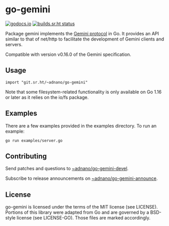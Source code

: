 # go-gemini

[![godocs.io](https://godocs.io/git.sr.ht/~adnano/go-gemini?status.svg)](https://godocs.io/git.sr.ht/~adnano/go-gemini) [![builds.sr.ht status](https://builds.sr.ht/~adnano/go-gemini.svg)](https://builds.sr.ht/~adnano/go-gemini?)

Package gemini implements the [Gemini protocol](https://gemini.circumlunar.space)
in Go. It provides an API similar to that of net/http to facilitate the
development of Gemini clients and servers.

Compatible with version v0.16.0 of the Gemini specification.

## Usage

	import "git.sr.ht/~adnano/go-gemini"

Note that some filesystem-related functionality is only available on Go 1.16
or later as it relies on the io/fs package.

## Examples

There are a few examples provided in the examples directory.
To run an example:

	go run examples/server.go

## Contributing

Send patches and questions to [~adnano/go-gemini-devel](https://lists.sr.ht/~adnano/go-gemini-devel).

Subscribe to release announcements on [~adnano/go-gemini-announce](https://lists.sr.ht/~adnano/go-gemini-announce).

## License

go-gemini is licensed under the terms of the MIT license (see LICENSE).
Portions of this library were adapted from Go and are governed by a BSD-style
license (see LICENSE-GO). Those files are marked accordingly.
